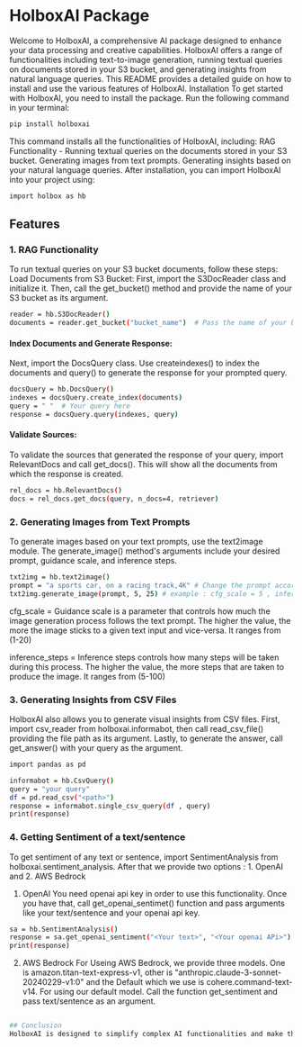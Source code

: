 # HolboxAI Package
Welcome to HolboxAI, a comprehensive AI package designed to enhance your data processing and creative capabilities. HolboxAI offers a range of functionalities including text-to-image generation, running textual queries on documents stored in your S3 bucket, and generating insights from natural language queries. This README provides a detailed guide on how to install and use the various features of HolboxAI.
Installation
To get started with HolboxAI, you need to install the package. Run the following command in your terminal:
```sh
pip install holboxai
```

This command installs all the functionalities of HolboxAI, including:
RAG Functionality - Running textual queries on the documents stored in your S3 bucket.
Generating images from text prompts.
Generating insights based on your natural language queries.
After installation, you can import HolboxAI into your project using:
```sh
import holbox as hb
```
## Features
### 1. RAG Functionality
To run textual queries on your S3 bucket documents, follow these steps:
Load Documents from S3 Bucket:
First, import the S3DocReader class and initialize it. Then, call the get_bucket() method and provide the name of your S3 bucket as its argument.
```sh
reader = hb.S3DocReader()
documents = reader.get_bucket("bucket_name")  # Pass the name of your bucket
```
#### Index Documents and Generate Response:
Next, import the DocsQuery class. Use createindexes() to index the documents and query() to generate the response for your prompted query.
```sh
docsQuery = hb.DocsQuery()
indexes = docsQuery.create_index(documents)
query = " "  # Your query here
response = docsQuery.query(indexes, query)
```
#### Validate Sources:
To validate the sources that generated the response of your query, import RelevantDocs and call get_docs(). This will show all the documents from which the response is created.
```sh
rel_docs = hb.RelevantDocs()
docs = rel_docs.get_docs(query, n_docs=4, retriever)
```
### 2. Generating Images from Text Prompts
To generate images based on your text prompts, use the text2image module. The generate_image() method's arguments include your desired prompt, guidance scale, and inference steps.
```sh
txt2img = hb.text2image()
prompt = "a sports car, on a racing track,4K" # Change the prompt according to requirement
txt2img.generate_image(prompt, 5, 25) # example : cfg_scale = 5 , inference_steps = 25 
```

cfg_scale = Guidance scale is a parameter that controls how much the image generation 
            process follows the text prompt. The higher the value, the more the image
            sticks to a given text input and vice-versa. It ranges from (1-20)
             
inference_steps = Inference steps controls how many steps will be taken during this process. 
                  The higher the value, the more steps that are taken to produce the image.
                  It ranges from (5-100) 

### 3. Generating Insights from CSV Files
HolboxAI also allows you to generate visual insights from CSV files. First, import csv_reader from holboxai.informabot, then call read_csv_file() providing the file path as its argument. Lastly, to generate the answer, call get_answer() with your query as the argument.
```sh
import pandas as pd

informabot = hb.CsvQuery()
query = "your query"
df = pd.read_csv("<path>")
response = informabot.single_csv_query(df , query)
print(response)
```
### 4. Getting Sentiment of a text/sentence
To get sentiment of any text or sentence, import SentimentAnalysis from holboxai.sentiment_analysis. After that we provide two options : 1. OpenAI and 2. AWS Bedrock

1. OpenAI
You need openai api key in order to use this functionality. Once you have that, call get_openai_sentimet() function and pass arguments like your text/sentence and your openai api key.
```sh
sa = hb.SentimentAnalysis()
response = sa.get_openai_sentiment("<Your text>", "<Your openai APi>")
print(response)
```

2. AWS Bedrock
For Useing AWS Bedrock, we provide three models. One is amazon.titan-text-express-v1, other is "anthropic.claude-3-sonnet-20240229-v1:0" and the Default which we use is cohere.command-text-v14.
For using our default model. Call the function get_sentiment and pass text/sentence as an argument.
```sh

## Conclusion
HolboxAI is designed to simplify complex AI functionalities and make them accessible for various applications. Whether you're querying documents, generating creative images, or seeking insights from data, HolboxAI provides the tools you need. Enjoy exploring the capabilities of HolboxAI in your projects!
